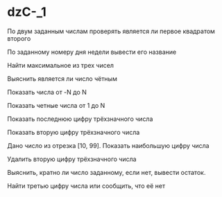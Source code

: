 # dzC-_1
По двум заданным числам проверять является ли первое квадратом второго
  
По заданному номеру дня недели вывести его название
    
Найти максимальное из трех чисел

Выяснить является ли число чётным
    
Показать числа от -N до N

Показать четные числа от 1 до N

Показать последнюю цифру трёхзначного числа
    
Показать вторую цифру трёхзначного числа

Дано число из отрезка [10, 99]. Показать наибольшую цифру числа
    
Удалить вторую цифру трёхзначного числа
    
Выяснить, кратно ли число заданному, если нет, вывести остаток.

Найти третью цифру числа или сообщить, что её нет
